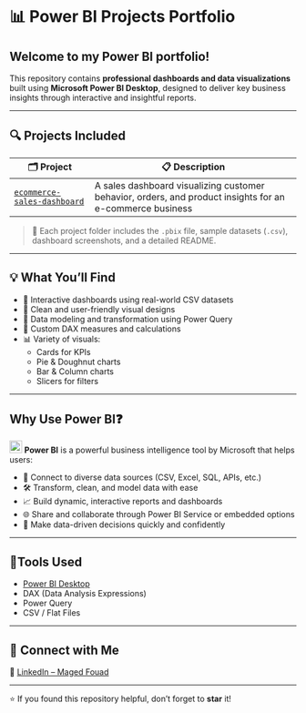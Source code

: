 # 📊 **Power BI Projects Portfolio**

## Welcome to my Power BI portfolio!  
This repository contains **professional dashboards and data visualizations** built using **Microsoft Power BI Desktop**, designed to deliver key business insights through interactive and insightful reports.

---

## 🔍 **Projects Included**

| 🗂 Project | 📋 Description |
|-----------|----------------|
| [`ecommerce-sales-dashboard`](https://github.com/Maged325/PowerBI-Portfolio/tree/main/ecommerce-sales-dashboard) | A sales dashboard visualizing customer behavior, orders, and product insights for an e-commerce business |

> 📁 Each project folder includes the `.pbix` file, sample datasets (`.csv`), dashboard screenshots, and a detailed README.

---

## 💡 **What You’ll Find**

- 📁 Interactive dashboards using real-world CSV datasets
- 🎨 Clean and user-friendly visual designs
- 📐 Data modeling and transformation using Power Query
- 🧠 Custom DAX measures and calculations
- 📊 Variety of visuals: 
  - Cards for KPIs
  - Pie & Doughnut charts
  - Bar & Column charts
  - Slicers for filters

---

##  **Why Use Power BI❓**

<img src="https://img.icons8.com/color/48/power-bi.png" alt="Power BI Logo" width="22"/> **Power BI** is a powerful business intelligence tool by Microsoft that helps users:

- 🔗 Connect to diverse data sources (CSV, Excel, SQL, APIs, etc.)
- 🛠️ Transform, clean, and model data with ease
- 📈 Build dynamic, interactive reports and dashboards
- 🌐 Share and collaborate through Power BI Service or embedded options
- 💼 Make data-driven decisions quickly and confidently

---

## 🧰**Tools Used**

- [Power BI Desktop](https://powerbi.microsoft.com/)
- DAX (Data Analysis Expressions)
- Power Query
- CSV / Flat Files

---

## 🤝 **Connect with Me**
🔗 [LinkedIn – Maged Fouad](https://www.linkedin.com/in/mfouadmohamed325/)

---

⭐️ If you found this repository helpful, don’t forget to **star** it!
